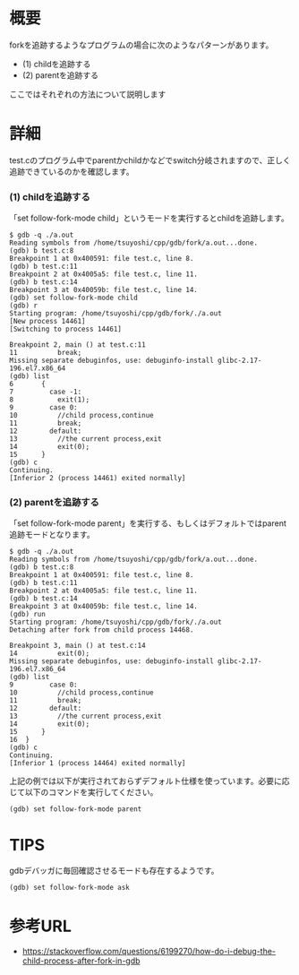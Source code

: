 # 概要
forkを追跡するようなプログラムの場合に次のようなパターンがあります。
- (1) childを追跡する
- (2) parentを追跡する

ここではそれぞれの方法について説明します

# 詳細

test.cのプログラム中でparentかchildかなどでswitch分岐されますので、正しく追跡できているのかを確認します。

### (1) childを追跡する
「set follow-fork-mode child」というモードを実行するとchildを追跡します。
```
$ gdb -q ./a.out 
Reading symbols from /home/tsuyoshi/cpp/gdb/fork/a.out...done.
(gdb) b test.c:8
Breakpoint 1 at 0x400591: file test.c, line 8.
(gdb) b test.c:11
Breakpoint 2 at 0x4005a5: file test.c, line 11.
(gdb) b test.c:14
Breakpoint 3 at 0x40059b: file test.c, line 14.
(gdb) set follow-fork-mode child
(gdb) r
Starting program: /home/tsuyoshi/cpp/gdb/fork/./a.out 
[New process 14461]
[Switching to process 14461]

Breakpoint 2, main () at test.c:11
11			break;
Missing separate debuginfos, use: debuginfo-install glibc-2.17-196.el7.x86_64
(gdb) list
6		{
7		  case -1:
8			exit(1);
9		  case 0:
10			//child process,continue
11			break;
12		  default:
13			//the current process,exit
14			exit(0);
15		}
(gdb) c
Continuing.
[Inferior 2 (process 14461) exited normally]
```

### (2) parentを追跡する

「set follow-fork-mode parent」を実行する、もしくはデフォルトではparent追跡モードとなります。
```
$ gdb -q ./a.out 
Reading symbols from /home/tsuyoshi/cpp/gdb/fork/a.out...done.
(gdb) b test.c:8
Breakpoint 1 at 0x400591: file test.c, line 8.
(gdb) b test.c:11
Breakpoint 2 at 0x4005a5: file test.c, line 11.
(gdb) b test.c:14
Breakpoint 3 at 0x40059b: file test.c, line 14.
(gdb) run
Starting program: /home/tsuyoshi/cpp/gdb/fork/./a.out 
Detaching after fork from child process 14468.

Breakpoint 3, main () at test.c:14
14			exit(0);
Missing separate debuginfos, use: debuginfo-install glibc-2.17-196.el7.x86_64
(gdb) list
9		  case 0:
10			//child process,continue
11			break;
12		  default:
13			//the current process,exit
14			exit(0);
15		}
16	}
(gdb) c
Continuing.
[Inferior 1 (process 14464) exited normally]
```

上記の例では以下が実行されておらずデフォルト仕様を使っています。必要に応じて以下のコマンドを実行してください。
```
(gdb) set follow-fork-mode parent
```

# TIPS
gdbデバッガに毎回確認させるモードも存在するようです。
```
(gdb) set follow-fork-mode ask
```

# 参考URL
- https://stackoverflow.com/questions/6199270/how-do-i-debug-the-child-process-after-fork-in-gdb

